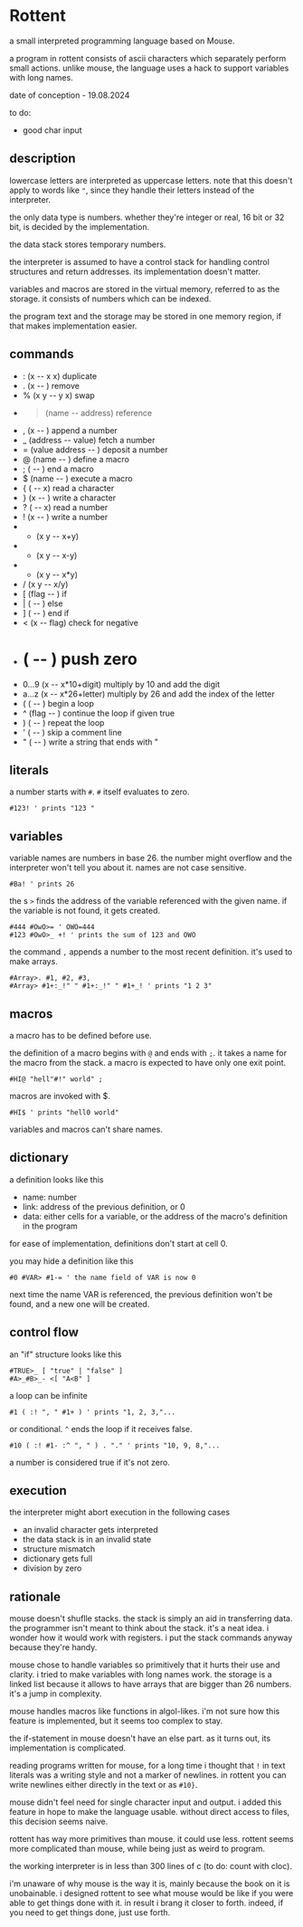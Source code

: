 # Rottent

a small interpreted programming language based on Mouse.

a program in rottent consists of ascii characters which separately perform small actions. unlike mouse, the language uses a hack to support variables with long names.

date of conception - 19.08.2024

to do:
- good char input


## description

lowercase letters are interpreted as uppercase letters. note that this doesn't apply to words like `"`, since they handle their letters instead of the interpreter.

the only data type is numbers. whether they're integer or real, 16 bit or 32 bit, is decided by the implementation.

the data stack stores temporary numbers.

the interpreter is assumed to have a control stack for handling control structures and return addresses. its implementation doesn't matter.

variables and macros are stored in the virtual memory, referred to as the storage. it consists of numbers which can be indexed.

the program text and the storage may be stored in one memory region, if that makes implementation easier.


## commands

- : (x -- x x) duplicate
- . (x -- ) remove
- % (x y -- y x) swap
- > (name -- address) reference
- , (x -- ) append a number
- _ (address -- value) fetch a number
- = (value address -- ) deposit a number
- @ (name -- ) define a macro
- ; ( -- ) end a macro
- $ (name -- ) execute a macro
- { ( -- x) read a character
- } (x -- ) write a character
- ? ( -- x) read a number
- ! (x -- ) write a number
- + (x y -- x+y)
- - (x y -- x-y)
- * (x y -- x*y)
- / (x y -- x/y)
- [ (flag -- ) if
- | ( -- ) else
- ] ( -- ) end if
- < (x -- flag) check for negative
- # ( -- ) push zero
- 0...9 (x -- x*10+digit) multiply by 10 and add the digit
- a...z (x -- x*26+letter) multiply by 26 and add the index of the letter
- ( ( -- ) begin a loop
- ^ (flag -- ) continue the loop if given true
- ) ( -- ) repeat the loop
- ' ( -- ) skip a comment line
- " ( -- ) write a string that ends with "


## literals

a number starts with `#`. `#` itself evaluates to zero.

```
#123! ' prints "123 "
```


## variables

variable names are numbers in base 26. the number might overflow and the interpreter won't tell you about it. names are not case sensitive.

```
#Ba! ' prints 26
```

the s `>` finds the address of the variable referenced with the given name. if the variable is not found, it gets created.

```
#444 #OwO>= ' OWO=444
#123 #OwO>_ +! ' prints the sum of 123 and OWO
```

the command `,` appends a number to the most recent definition. it's used to make arrays.

```
#Array>. #1, #2, #3,
#Array> #1+:_!" " #1+:_!" " #1+_! ' prints "1 2 3"
```


## macros

a macro has to be defined before use.

the definition of a macro begins with `@` and ends with `;`. it takes a name for the macro from the stack. a macro is expected to have only one exit point.

```
#HI@ "hell"#!" world" ;
```

macros are invoked with $.

```
#HI$ ' prints "hell0 world"
```

variables and macros can't share names.


## dictionary

a definition looks like this
- name: number
- link: address of the previous definition, or 0
- data: either cells for a variable, or the address of the macro's definition in the program

for ease of implementation, definitions don't start at cell 0.

you may hide a definition like this

```
#0 #VAR> #1-= ' the name field of VAR is now 0
```

next time the name VAR is referenced, the previous definition won't be found, and a new one will be created.


## control flow

an "if" structure looks like this

```
#TRUE>_ [ "true" | "false" ]
#A>_#B>_- <[ "A<B" ]
```

a loop can be infinite

```
#1 ( :! ", " #1+ ) ' prints "1, 2, 3,"...
```

or conditional. `^` ends the loop if it receives false.

```
#10 ( :! #1- :^ ", " ) . "." ' prints "10, 9, 8,"...
```

a number is considered true if it's not zero.


## execution

the interpreter might abort execution in the following cases
- an invalid character gets interpreted
- the data stack is in an invalid state
- structure mismatch
- dictionary gets full
- division by zero


## rationale

mouse doesn't shuflle stacks. the stack is simply an aid in transferring data. the programmer isn't meant to think about the stack. it's a neat idea. i wonder how it would work with registers. i put the stack commands anyway because they're handy.

mouse chose to handle variables so primitively that it hurts their use and clarity. i tried to make variables with long names work. the storage is a linked list because it allows to have arrays that are bigger than 26 numbers. it's a jump in complexity.

mouse handles macros like functions in algol-likes. i'm not sure how this feature is implemented, but it seems too complex to stay.

the if-statement in mouse doesn't have an else part. as it turns out, its implementation is complicated.

reading programs written for mouse, for a long time i thought that `!` in text literals was a writing style and not a marker of newlines. in rottent you can write newlines either directly in  the text or as `#10}`.

mouse didn't feel need for single character input and output. i added this feature in hope to make the language usable. without direct access to files, this decision seems naive.

rottent has way more primitives than mouse. it could use less. rottent seems more complicated than mouse, while being just as weird to program.

the working interpreter is in less than 300 lines of c (to do: count with cloc).

i'm unaware of why mouse is the way it is, mainly because the book on it is unobainable. i designed rottent to see what mouse would be like if you were able to get things done with it. in result i brang it closer to forth. indeed, if you need to get things done, just use forth.

